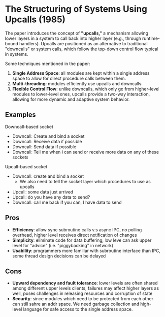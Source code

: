 # The Structuring of Systems Using Upcalls (1985)
The paper introduces the concept of **"upcalls,"** a mechanism allowing lower layers in a system to call back into higher layer (e.g., through runtime-bound handlers). Upcalls are positioned as an alternative to traditional "downcalls" or system calls, which follow the top-down control flow typical in systems.

Some techniques mentioned in the paper: 
1. **Single Address Space**: all modules are kept within a single address space to allow for direct procedure calls between them.
2. **Multi-threading**: modules efficiently use upcalls and downcalls
3. **Flexible Control Flow**: unlike downcalls, which only go from higher-level modules to lower-level ones, upcalls provide a two-way interaction, allowing for more dynamic and adaptive system behavior.

## Examples
Downcall-based socket 

- Downcall: Create and bind a socket
- Downcall: Receive data if possible
- Downcall: Send data if possible
- Downcall: Tell me when i can send or receive more data on any of these sockets

Upcall-based socket 

- Downcall: create and bind a socket
    - We also need to tell the socket layer which procedures to use as upcalls
- Upcall: some data just arrived
- Upcall: do you have any data to send?
- Downcall: call me back if you can, I have data to send

## Pros
* **Efficiency**: allow sync subroutine calls v.s async IPC, no polling overhead, higher level receives direct notification of changes 
* **Simplicity**: eliminate code for data buffering, low leve can ask upper level for "advice" (i.e. "piggybacking" in network) 
* **Usability**: programmers more familiar with subroutine interface than IPC, some thread design decisions can be delayed

## Cons
* **Upward dependency and fault tolerance**: lower levels are often shared among different upper levels clients, failures may affect higher layers as well, poses challenges in releasing resources and corruption of state
* **Security**: since modules which need to be protected from each other can still sahre an addr space. We need garbage collection and high-level language for safe access to the single address space. 
